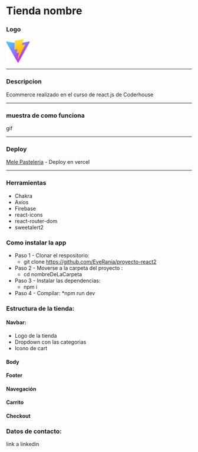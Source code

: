 # Tienda nombre


### Logo

![image](public/vite.svg)
<!-- //ahi guardo el logo -->

---


### Descripcion
Ecommerce realizado en el curso de react.js de Coderhouse

---

### muestra de como funciona 
gif

---

### Deploy

[Mele Pasteleria](https://proyecto-react2-blue.vercel.app/) - Deploy en vercel

---

### Herramientas

* Chakra
* Axios
* Firebase
* react-icons
* react-router-dom
* sweetalert2

### Como instalar la app

* Paso 1 - Clonar el respositorio:
    * git clone https://github.com/EveRania/proyecto-react2
    <!-- agregar link al repo hhtpsgithub/entregafinal o lo q sea -->
* Paso 2 - Moverse a la carpeta del proyecto :
    * cd nombreDeLaCarpeta
* Paso 3 - Instalar las dependencias: 
    * npm i 
* Paso 4 - Compilar:
    *npm run dev 


### Estructura de la tienda:

#### Navbar: 
* Logo de la tienda
* Dropdown con las categorias
* Icono de cart

#### Body
<!-- * poner como muestra los productos, dejalle del producto,  -->

#### Footer 
<!-- si es que hay  -->

#### Navegación 

#### Carrito

#### Checkout


### Datos de contacto:

 link a linkedin
 <!-- etiquetara codery etiquetar al profe, generan interaccion -->